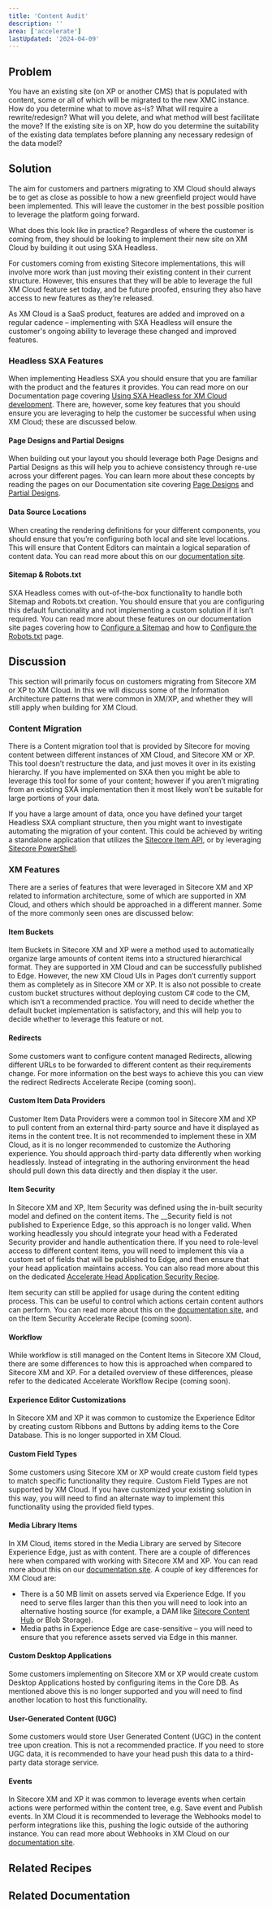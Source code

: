 ```yaml
---
title: 'Content Audit'
description: ''
area: ['accelerate']
lastUpdated: '2024-04-09'
---
```


## Problem

You have an existing site (on XP or another CMS) that is populated with content, some or all of which will be migrated to the new XMC instance. How do you determine what to move as-is? What will require a rewrite/redesign? What will you delete, and what method will best facilitate the move? If the existing site is on XP, how do you determine the suitability of the existing data templates before planning any necessary redesign of the data model?

## Solution

The aim for customers and partners migrating to XM Cloud should always be to get as close as possible to how a new greenfield project would have been implemented. This will leave the customer in the best possible position to leverage the platform going forward.

What does this look like in practice? Regardless of where the customer is coming from, they should be looking to implement their new site on XM Cloud by building it out using SXA Headless.

For customers coming from existing Sitecore implementations, this will involve more work than just moving their existing content in their current structure. However, this ensures that they will be able to leverage the full XM Cloud feature set today, and be future proofed, ensuring they also have access to new features as they’re released.

As XM Cloud is a SaaS product, features are added and improved on a regular cadence – implementing with SXA Headless will ensure the customer's ongoing ability to leverage these changed and improved features.

### Headless SXA Features

When implementing Headless SXA you should ensure that you are familiar with the product and the features it provides. You can read more on our Documentation page covering [Using SXA Headless for XM Cloud development](https://doc.sitecore.com/xmc/en/developers/xm-cloud/using-sxa-for-xm-cloud-development.html). There are, however, some key features that you should ensure you are leveraging to help the customer be successful when using XM Cloud; these are discussed below.

#### Page Designs and Partial Designs

When building out your layout you should leverage both Page Designs and Partial Designs as this will help you to achieve consistency through re-use across your different pages. You can learn more about these concepts by reading the pages on our Documentation site covering [Page Designs](https://doc.sitecore.com/xmc/en/developers/xm-cloud/create-and-assign-a-page-design-in-the-experience-editor.html) and [Partial Designs](https://doc.sitecore.com/xmc/en/developers/xm-cloud/create-and-change-a-partial-design.html).

#### Data Source Locations

When creating the rendering definitions for your different components, you should ensure that you’re configuring both local and site level locations. This will ensure that Content Editors can maintain a logical separation of content data. You can read more about this on our [documentation site](https://doc.sitecore.com/xmc/en/developers/xm-cloud/data-sources.html).

#### Sitemap & Robots.txt

SXA Headless comes with out-of-the-box functionality to handle both Sitemap and Robots.txt creation. You should ensure that you are configuring this default functionality and not implementing a custom solution if it isn’t required. You can read more about these features on our documentation site pages covering how to [Configure a Sitemap](https://doc.sitecore.com/xmc/en/developers/xm-cloud/configure-a-sitemap.html) and how to [Configure the Robots.txt](https://doc.sitecore.com/xmc/en/developers/xm-cloud/configure-the-robots-txt-file.html) page.

## Discussion

This section will primarily focus on customers migrating from Sitecore XM or XP to XM Cloud. In this we will discuss some of the Information Architecture patterns that were common in XM/XP, and whether they will still apply when building for XM Cloud.

### Content Migration

There is a Content migration tool that is provided by Sitecore for moving content between different instances of XM Cloud, and Sitecore XM or XP. This tool doesn’t restructure the data, and just moves it over in its existing hierarchy. If you have implemented on SXA then you might be able to leverage this tool for some of your content; however if you aren’t migrating from an existing SXA implementation then it most likely won’t be suitable for large portions of your data.

If you have a large amount of data, once you have defined your target Headless SXA compliant structure, then you might want to investigate automating the migration of your content. This could be achieved by writing a standalone application that utilizes the [Sitecore Item API](https://doc.sitecore.com/xmc/en/developers/xm-cloud/sitecore-item-api.html), or by leveraging [Sitecore PowerShell](https://doc.sitecore.com/xmc/en/developers/xm-cloud/sitecore-item-api.html).

### XM Features

There are a series of features that were leveraged in Sitecore XM and XP related to information architecture, some of which are supported in XM Cloud, and others which should be approached in a different manner. Some of the more commonly seen ones are discussed below:

#### Item Buckets

Item Buckets in Sitecore XM and XP were a method used to automatically organize large amounts of content items into a structured hierarchical format. They are supported in XM Cloud and can be successfully published to Edge. However, the new XM Cloud UIs in Pages don’t currently support them as completely as in Sitecore XM or XP. It is also not possible to create custom bucket structures without deploying custom C# code to the CM, which isn’t a recommended practice. You will need to decide whether the default bucket implementation is satisfactory, and this will help you to decide whether to leverage this feature or not.

#### Redirects

Some customers want to configure content managed Redirects, allowing different URLs to be forwarded to different content as their requirements change. For more information on the best ways to achieve this you can view the redirect Redirects Accelerate Recipe (coming soon).

#### Custom Item Data Providers

Customer Item Data Providers were a common tool in Sitecore XM and XP to pull content from an external third-party source and have it displayed as items in the content tree. It is not recommended to implement these in XM Cloud, as it is no longer recommended to customize the Authoring experience. You should approach third-party data differently when working headlessly. Instead of integrating in the authoring environment the head should pull down this data directly and then display it the user.

#### Item Security

In Sitecore XM and XP, Item Security was defined using the in-built security model and defined on the content items. The \_\_Security field is not published to Experience Edge, so this approach is no longer valid. When working headlessly you should integrate your head with a Federated Security provider and handle authentication there. If you need to role-level access to different content items, you will need to implement this via a custom set of fields that will be published to Edge, and then ensure that your head application maintains access. You can also read more about this on the dedicated [Accelerate Head Application Security Recipe](https://developers.sitecore.com/learn/accelerate/xm-cloud/pre-development/security/head-application-security).

Item security can still be applied for usage during the content editing process. This can be useful to control which actions certain content authors can perform. You can read more about this on the [documentation site](https://doc.sitecore.com/xmc/en/developers/xm-cloud/user-security.html), and on the Item Security Accelerate Recipe (coming soon).

#### Workflow

While workflow is still managed on the Content Items in Sitecore XM Cloud, there are some differences to how this is approached when compared to Sitecore XM and XP. For a detailed overview of these differences, please refer to the dedicated Accelerate Workflow Recipe (coming soon).

#### Experience Editor Customizations

In Sitecore XM and XP it was common to customize the Experience Editor by creating custom Ribbons and Buttons by adding items to the Core Database. This is no longer supported in XM Cloud.

#### Custom Field Types

Some customers using Sitecore XM or XP would create custom field types to match specific functionality they require. Custom Field Types are not supported by XM Cloud. If you have customized your existing solution in this way, you will need to find an alternate way to implement this functionality using the provided field types.

#### Media Library Items

In XM Cloud, items stored in the Media Library are served by Sitecore Experience Edge, just as with content. There are a couple of differences here when compared with working with Sitecore XM and XP. You can read more about this on our [documentation site](https://doc.sitecore.com/xmc/en/developers/xm-cloud/limitations-and-restrictions-of-experience-edge-for-xm.html). A couple of key differences for XM Cloud are:

- There is a 50 MB limit on assets served via Experience Edge. If you need to serve files larger than this then you will need to look into an alternative hosting source (for example, a DAM like [Sitecore Content Hub](https://developers.sitecore.com/dam-and-content-operations/dam) or Blob Storage).
- Media paths in Experience Edge are case-sensitive – you will need to ensure that you reference assets served via Edge in this manner.

#### Custom Desktop Applications

Some customers implementing on Sitecore XM or XP would create custom Desktop Applications hosted by configuring items in the Core DB. As mentioned above this is no longer supported and you will need to find another location to host this functionality.

#### User-Generated Content (UGC)

Some customers would store User Generated Content (UGC) in the content tree upon creation. This is not a recommended practice. If you need to store UGC data, it is recommended to have your head push this data to a third-party data storage service.

#### Events

In Sitecore XM and XP it was common to leverage events when certain actions were performed within the content tree, e.g. Save event and Publish events. In XM Cloud it is recommended to leverage the Webhooks model to perform integrations like this, pushing the logic outside of the authoring instance. You can read more about Webhooks in XM Cloud on our [documentation site](https://doc.sitecore.com/xmc/en/developers/xm-cloud/webhooks.html).

## Related Recipes

<Row columns={2}>
<Link title="Accelerate Head Application Security Recipe" link="https://developers.sitecore.com/learn/accelerate/xm-cloud/pre-development/security/head-application-security" />
</Row>

## Related Documentation

<Row columns={2}>
<Link title="Using SXA Headless for XM Cloud development" link="https://doc.sitecore.com/xmc/en/developers/xm-cloud/using-sxa-for-xm-cloud-development.html" />
<Link title="Page Designs" link="https://doc.sitecore.com/xmc/en/developers/xm-cloud/create-and-assign-a-page-design-in-the-experience-editor.html" />
<Link title="Partial Designs" link="https://doc.sitecore.com/xmc/en/developers/xm-cloud/create-and-change-a-partial-design.html" />
<Link title="Data Sources" link="https://doc.sitecore.com/xmc/en/developers/xm-cloud/data-sources.html" />
<Link title="Configure a Sitemap" link="https://doc.sitecore.com/xmc/en/developers/xm-cloud/configure-a-sitemap.html" />
<Link title="Configure the Robots.txt" link="https://doc.sitecore.com/xmc/en/developers/xm-cloud/configure-the-robots-txt-file.html" />
<Link title="Sitecore Item API" link="https://doc.sitecore.com/xmc/en/developers/xm-cloud/sitecore-item-api.html" />
<Link title="Sitecore Powershell" link="https://doc.sitecore.com/xmc/en/developers/xm-cloud/sitecore-item-api.html" />
<Link title="User Security" link="https://doc.sitecore.com/xmc/en/developers/xm-cloud/user-security.html" />
<Link title="Limitations and Restrictions of Experience Edge for XM" link="https://doc.sitecore.com/xmc/en/developers/xm-cloud/limitations-and-restrictions-of-experience-edge-for-xm.html" />
<Link title="Sitecore Content Hub" link="https://developers.sitecore.com/dam-and-content-operations/dam" />
<Link title="Webhooks" link="https://doc.sitecore.com/xmc/en/developers/xm-cloud/webhooks.html" />
</Row>

